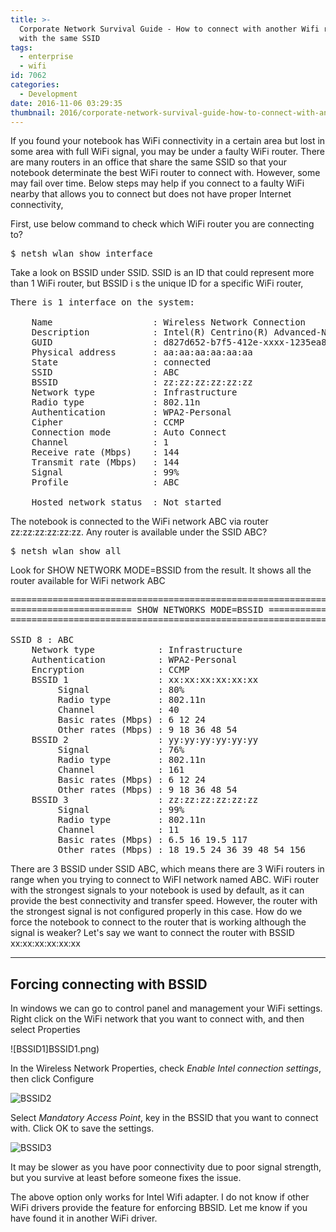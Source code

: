 ```yaml
---
title: >-
  Corporate Network Survival Guide - How to connect with another Wifi router
  with the same SSID
tags:
  - enterprise
  - wifi
id: 7062
categories:
  - Development
date: 2016-11-06 03:29:35
thumbnail: 2016/corporate-network-survival-guide-how-to-connect-with-another-wifi-router-with-the-same-ssid/BSSID1.png
---
```


If you found your notebook has WiFi connectivity in a certain area but lost in some area with full WiFi signal, you may be under a faulty WiFi router. There are many routers in an office that share the same SSID so that your notebook determinate the best WiFi router to connect with. However, some may fail over time. Below steps may help if you connect to a faulty WiFi nearby that allows you to connect but does not have proper Internet connectivity,

First, use below command to check which WiFi router you are connecting to?

<pre>$ netsh wlan show interface</pre>

Take a look on BSSID under SSID. SSID is an ID that could represent more than 1 WiFi router, but BSSID i
s the unique ID for a specific WiFi router,

<pre>There is 1 interface on the system:

    Name                   : Wireless Network Connection
    Description            : Intel(R) Centrino(R) Advanced-N 6205
    GUID                   : d827d652-b7f5-412e-xxxx-1235ea895d99
    Physical address       : aa:aa:aa:aa:aa:aa
    State                  : connected
    SSID                   : ABC
    BSSID                  : zz:zz:zz:zz:zz:zz
    Network type           : Infrastructure
    Radio type             : 802.11n
    Authentication         : WPA2-Personal
    Cipher                 : CCMP
    Connection mode        : Auto Connect
    Channel                : 1
    Receive rate (Mbps)    : 144
    Transmit rate (Mbps)   : 144
    Signal                 : 99%
    Profile                : ABC

    Hosted network status  : Not started
</pre>

The notebook is connected to the WiFi network ABC via router zz:zz:zz:zz:zz:zz. Any router is available under the SSID ABC?

<pre>$ netsh wlan show all</pre>

Look for SHOW NETWORK MODE=BSSID from the result. It shows all the router available for WiFi network ABC

<pre>=======================================================================
======================= SHOW NETWORKS MODE=BSSID ======================
=======================================================================

SSID 8 : ABC
    Network type            : Infrastructure
    Authentication          : WPA2-Personal
    Encryption              : CCMP
    BSSID 1                 : xx:xx:xx:xx:xx:xx
         Signal             : 80%
         Radio type         : 802.11n
         Channel            : 40
         Basic rates (Mbps) : 6 12 24
         Other rates (Mbps) : 9 18 36 48 54
    BSSID 2                 : yy:yy:yy:yy:yy:yy
         Signal             : 76%
         Radio type         : 802.11n
         Channel            : 161
         Basic rates (Mbps) : 6 12 24
         Other rates (Mbps) : 9 18 36 48 54
    BSSID 3                 : zz:zz:zz:zz:zz:zz
         Signal             : 99%
         Radio type         : 802.11n
         Channel            : 11
         Basic rates (Mbps) : 6.5 16 19.5 117
         Other rates (Mbps) : 18 19.5 24 36 39 48 54 156
</pre>

There are 3 BSSID under SSID ABC, which means there are 3 WiFi routers in range when you trying to connect to WiFI network named ABC. WiFi router with the strongest signals to your notebook is used by default, as it can provide the best connectivity and transfer speed. However, the router with the strongest signal is not configured properly in this case. How do we force the notebook to connect to the router that is working although the signal is weaker? Let's say we want to connect the router with BSSID xx:xx:xx:xx:xx:xx

* * *

## Forcing connecting with BSSID

In windows we can go to control panel and management your WiFi settings. Right click on the WiFi network that you want to connect with, and then select Properties

![BSSID1]BSSID1.png)

In the Wireless Network Properties, check _Enable Intel connection settings_, then click Configure

![BSSID2](BSSID2.png)

Select _Mandatory
 Access Point_, key in the BSSID that you want to connect with. Click OK to save the settings.

![BSSID3](BSSID3.png)

It may be slower as you have poor connectivity due to poor signal strength, but you survive at least before someone fixes the issue.

The above option only works for Intel Wifi adapter. I do not know if other WiFi drivers provide the feature for enforcing BBSID. Let me know if you have found it in another WiFi driver.
